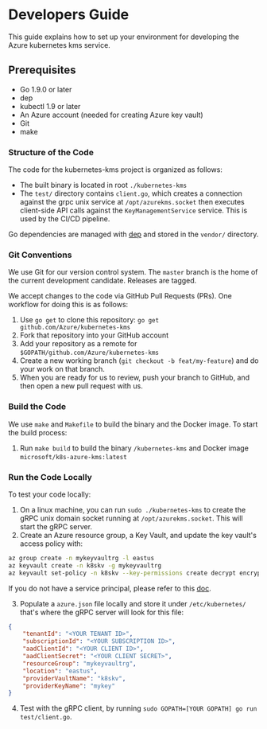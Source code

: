 # Developers Guide

This guide explains how to set up your environment for developing the Azure kubernetes kms service.

## Prerequisites

- Go 1.9.0 or later
- dep
- kubectl 1.9 or later
- An Azure account (needed for creating Azure key vault)
- Git
- make

### Structure of the Code

The code for the kubernetes-kms project is organized as follows:

- The built binary is located in root `./kubernetes-kms`
- The `test/` directory contains `client.go`, which creates a connection against the grpc unix service at `/opt/azurekms.socket` then executes client-side API calls against the `KeyManagementService` service. This is used by the CI/CD pipeline.

Go dependencies are managed with [dep](https://github.com/golang/dep) and stored in the
`vendor/` directory.


### Git Conventions

We use Git for our version control system. The `master` branch is the
home of the current development candidate. Releases are tagged.

We accept changes to the code via GitHub Pull Requests (PRs). One
workflow for doing this is as follows:

1. Use `go get` to clone this repository: `go get github.com/Azure/kubernetes-kms`
2. Fork that repository into your GitHub account
3. Add your repository as a remote for `$GOPATH/github.com/Azure/kubernetes-kms`
4. Create a new working branch (`git checkout -b feat/my-feature`) and
   do your work on that branch.
5. When you are ready for us to review, push your branch to GitHub, and
   then open a new pull request with us.

### Build the Code

We use `make` and `Makefile` to build the binary and the Docker image. To start the build process:

1. Run `make build` to build the binary `/kubernetes-kms` and Docker image `microsoft/k8s-azure-kms:latest`

### Run the Code Locally

To test your code locally:

1. On a linux machine, you can run `sudo ./kubernetes-kms` to create the gRPC unix domain socket running at `/opt/azurekms.socket`. This will start the gRPC server.
2. Create an Azure resource group, a Key Vault, and update the key vault's access policy with:

```bash
az group create -n mykeyvaultrg -l eastus
az keyvault create -n k8skv -g mykeyvaultrg
az keyvault set-policy -n k8skv --key-permissions create decrypt encrypt get list --spn <YOUR SPN CLIENT ID>
```
If you do not have a service principal, please refer to this [doc](https://docs.microsoft.com/en-us/cli/azure/create-an-azure-service-principal-azure-cli?view=azure-cli-latest).

3. Populate a `azure.json` file locally and store it under `/etc/kubernetes/` that's where the gRPC server will look for this file:

```json
{
    "tenantId": "<YOUR TENANT ID>",
    "subscriptionId": "<YOUR SUBSCRIPTION ID>",
    "aadClientId": "<YOUR CLIENT ID>",
    "aadClientSecret": "<YOUR CLIENT SECRET>",
    "resourceGroup": "mykeyvaultrg",
    "location": "eastus",
    "providerVaultName": "k8skv",
    "providerKeyName": "mykey"
}
```
4. Test with the gRPC client, by running `sudo GOPATH=[YOUR GOPATH] go run test/client.go`.
